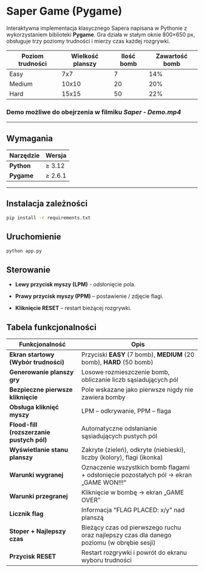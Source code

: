 # Saper Game  (Pygame)

Interaktywna implementacja klasycznego Sapera napisana w Pythonie z wykorzystaniem biblioteki **Pygame**. Gra działa w stałym oknie 800×650 px, obsługuje trzy poziomy trudności i mierzy czas każdej rozgrywki.

| Poziom trudności  | Wielkość planszy  | Ilość bomb | Zawartość bomb |
| ----------------- |------------------ | ---------- | -------------- |
| Easy              | 7x7               | 7          | 14%            |
| Medium            | 10x10             | 20         | 20%            |
| Hard              | 15x15             | 50         | 22%            |


### Demo możliwe do obejrzenia w filmiku *Saper - Demo.mp4*

---

## Wymagania

| Narzędzie  | Wersja  |
| ---------- |---------|
| **Python** | ≥ 3.12  |
| **Pygame** | ≥ 2.6.1 |

---

## Instalacja zależności

```bash
pip install -r requirements.txt
```

## Uruchomienie

```bash
python app.py
```

## Sterowanie

- **Lewy przycisk myszy (LPM)** - odsłonięcie pola.

- **Prawy przycisk myszy (PPM)** – postawienie / zdjęcie flagi.

- **Kliknięcie RESET** – restart bieżącej rozgrywki.

## Tabela funkcjonalności

| Funkcjonalność                            | Opis                                                                                      |
| ----------------------------------------- | ----------------------------------------------------------------------------------------- |
| **Ekran startowy (Wybór trudności)**      | Przyciski **EASY** (7 bomb), **MEDIUM** (20 bomb), **HARD** (50 bomb)                     |
| **Generowanie planszy gry**               | Losowe rozmieszczenie bomb, obliczanie liczb sąsiadujących pól                            |
| **Bezpieczne pierwsze kliknięcie**        | Pole wskazane jako pierwsze nigdy nie zawiera bomby                                       |
| **Obsługa kliknięć myszy**                | LPM – odkrywanie, PPM – flaga                                                             |
| **Flood-fill (rozszerzanie pustych pól)** | Automatyczne odsłanianie sąsiadujących pustych pól                                        |
| **Wyświetlanie stanu planszy**            | Zakryte (zieleń), odkryte (niebieski), liczby (kolory), flagi (ikonka)                    |
| **Warunki wygranej**                      | Oznaczenie wszystkich bomb flagami + odsłonięcie pozostałych pól → ekran „GAME WON!!!”    |
| **Warunki przegranej**                    | Kliknięcie w bombę → ekran „GAME OVER”                                                    |
| **Licznik flag**                          | Informacja "FLAG PLACED: x/y" nad planszą                                                 |
| **Stoper + Najlepszy czas**               | Bieżący czas od pierwszego ruchu oraz najlepszy czas dla danego poziomu (w obrębie sesji) |
| **Przycisk RESET**                        | Restart rozgrywki i powrót do ekranu wyboru trudności                                     |


